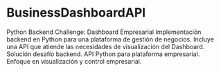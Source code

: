 # BusinessDashboardAPI
Python Backend Challenge: Dashboard Empresarial  Implementación backend en Python para una plataforma de gestión de negocios. Incluye una API que atiende las necesidades de visualización del Dashboard.  Solución desafío backend. API Python para plataforma empresarial. Enfoque en visualización y control empresarial.
